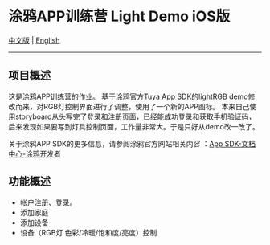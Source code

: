 #  涂鸦APP训练营 Light Demo iOS版

[中文版](README-zh.md) | [English](README.md)

---

## 项目概述

这是涂鸦APP训练营的作业。
基于涂鸦官方[Tuya App SDK](https://github.com/tuya/tuya-home-ios-sdk)的lightRGB demo修改而来，对RGB灯控制界面进行了调整，使用了一个新的APP图标。
本来自己使用storyboard从头写完了登录和注册页面，已经能成功登录和获取手机验证码，后来发现如果要写到灯具控制页面，工作量非常大。于是只好从demo改一改了。

关于涂鸦APP SDK的更多信息，请参阅涂鸦官方网站相关内容 ：[App SDK-文档中心-涂鸦开发者](https://developer.tuya.com/cn/docs/iot/app-development/sdk-development/app-sdk-instruction?id=K9kjstc7t376p)

## 功能概述
- 帐户注册、登录。
- 添加家庭
- 添加设备
- 设备（RGB灯 色彩/冷暖/饱和度/亮度）控制